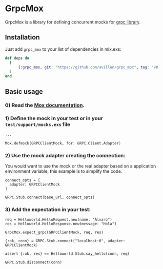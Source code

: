 # GrpcMox

GrpcMox is a library for defining concurrent mocks for [grpc library](https://github.com/elixir-grpc/grpc).


## Installation

Just add `grpc_mox` to your list of dependencies in mix.exs:

```elixir
def deps do
  [
      {:grpc_mox, git: "https://github.com/avillen/grpc_mox", tag: "v0.2.0"},
  ]
end
```

## Basic usage

### 0) Read the [Mox documentation](https://github.com/dashbitco/mox).

### 1) Define the mock in your test or in your `test/support/mocks.exs` file

```
...

Mox.defmock(GRPCClientMock, for: GRPC.Client.Adapter)
```

### 2) Use the mock adapter creating the connection:

You would want to use the mock or the real adapter based on a application
environment variable, this example is to simplify the code.

```
connect_opts = [
  adapter: GRPCClientMock
]

GRPC.Stub.connect(base_url, connect_opts)
```

### 3) Add the expectation in your test:

```
req = Helloworld.HelloRequest.new(name: "Álvaro")
res = Helloworld.HelloResponse.new(message: "Hola")

GrpcMox.expect_grpc(GRPCClientMock, req, res)

{:ok, conn} = GRPC.Stub.connect("localhost:0", adapter: GRPCClientMock)

assert {:ok, res} == Helloworld.Stub.say_hello(conn, req)

GRPC.Stub.disconnect(conn)
```
